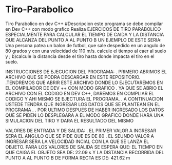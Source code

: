 # Tiro-Parabolico
Tiro Parabolico en dev C++
 #Descripcion
 este programa se debe compilar en Dev C++ con modo grafico
Realiza EJERCICOS DE TIRO PARABOLICO ESPECIALMENTE PARA CALCULAR EL TIEMPO DE CAIDA Y LA DISTANCIA QUE ALCANZA DEL PUNTO A AL PUNTO B
UN EJEMPLO DE ESTE SERIA: Una persona patea un balon de futbol, que sale despedido en un angulo de 80 grados y con una velocidad de 110 m/s.
calcule el tiempo al caer al suelo y ; b)calcule la distancia desde el tiro hasta donde impacta el tiro en el suelo.

INSTRUCCIONES DE EJECUCION DEL PROGRAMA:
. PRIMERO ABRIMOS EL ARCHIVO QUE SE PODRA DESCARGAR EN ESTE REPOSITORIO.
.TENDREMOS QUE ABRIR ESTE ARCHIVO DONDE LO EJECUTAREMOS EN EL COMPILADOR DE DEV ++ CON MODO GRAFICO
. YA QUE SE ABRIO EL ARCHIVO CON EL CODIGO EN DEV C++, DAREMOS EN COMPLIAR EL CODIGO Y AHI MISMO SE EJECTURA EL PROGRAMA.
. A CONTINUACION USTEDE TENDRA QUE INGRESAR LOS DATOS QUE SE PLANTEAN EN EL PROGRAMA .
. POR ULTIMO DESPUES DE HABER INGRESADO LOS DATOS QUE SE PIDEN LO DESPLEGARA A EL MODO GRAFICO DONDE HARA UNA SIMULACION DEL TIRO Y DARA EL RESULTADO DEL MISMO


VALORES DE ENTRADA Y DE SALIDA:
. EL PRIMER VALOR A INGRESAR SERA EL ANGULO QUE SE PIDE QUE ES DE 80
. EL SEUNDO VALOR A INGRESAR SERA  LA VELOCIDAD INCIAL CON LA QUE SE LANZA EL OBJETO.
PARA LOS VALORES DE SALIDA SE ESPERA QUE:
EL TIEMPO EN QUE CAIGA EL OBJETO SEA DE: 22.09 s
Y LA DISTANCIA RECORRIDA DEL PUNTO A AL PUNTO B DE FORMA RECTA ES DE: 421.62 m


